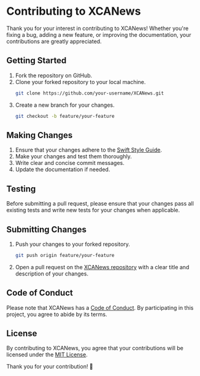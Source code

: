 # Contributing to XCANews

Thank you for your interest in contributing to XCANews! Whether you're fixing a bug, adding a new feature, or improving the documentation, your contributions are greatly appreciated.

## Getting Started

1. Fork the repository on GitHub.
2. Clone your forked repository to your local machine.
   ```bash
   git clone https://github.com/your-username/XCANews.git
   ```
3. Create a new branch for your changes.
   ```bash
   git checkout -b feature/your-feature
   ```

## Making Changes

1. Ensure that your changes adhere to the [Swift Style Guide](https://swift.org/documentation/api-design-guidelines/).
2. Make your changes and test them thoroughly.
3. Write clear and concise commit messages.
4. Update the documentation if needed.

## Testing

Before submitting a pull request, please ensure that your changes pass all existing tests and write new tests for your changes when applicable.

## Submitting Changes

1. Push your changes to your forked repository.
   ```bash
   git push origin feature/your-feature
   ```
2. Open a pull request on the [XCANews repository](https://github.com/vicajilau/XCANews) with a clear title and description of your changes.

## Code of Conduct

Please note that XCANews has a [Code of Conduct](CODE_OF_CONDUCT.md). By participating in this project, you agree to abide by its terms.

## License

By contributing to XCANews, you agree that your contributions will be licensed under the [MIT License](LICENSE).

Thank you for your contribution! 🚀